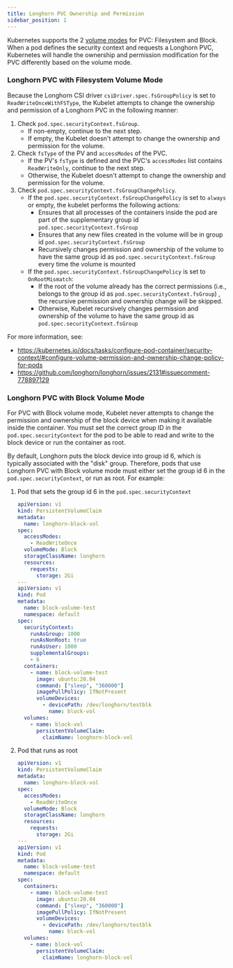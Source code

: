 ```yaml
---
title: Longhorn PVC Ownership and Permission
sidebar_position: 1
---
```


Kubernetes supports the 2 [volume modes](https://kubernetes.io/docs/concepts/storage/persistent-volumes#volume-mode) for PVC: Filesystem and Block.
When a pod defines the security context and requests a Longhorn PVC, Kubernetes will handle the ownership and permission modification for the PVC differently based on the volume mode.

### Longhorn PVC with Filesystem Volume Mode

Because the Longhorn CSI driver `csiDriver.spec.fsGroupPolicy` is set to `ReadWriteOnceWithFSType`, the Kubelet attempts to change the ownership and permission of a Longhorn PVC in the following manner:
1. Check `pod.spec.securityContext.fsGroup`.
   * If non-empty, continue to the next step.
   * If empty, the Kubelet doesn't attempt to change the ownership and permission for the volume.
1. Check `fsType` of the PV and `accessModes` of the PVC.
   * If the PV's `fsType` is defined and the PVC's `accessModes` list contains `ReadWriteOnly`, continue to the next step.
   * Otherwise, the Kubelet doesn't attempt to change the ownership and permission for the volume.
1. Check `pod.spec.securityContext.fsGroupChangePolicy`.
   * If the `pod.spec.securityContext.fsGroupChangePolicy` is set to `always` or empty, the kubelet performs the following actions:
     * Ensures that all processes of the containers inside the pod are part of the supplementary group id `pod.spec.securityContext.fsGroup`
     * Ensures that any new files created in the volume will be in group id `pod.spec.securityContext.fsGroup`
     * Recursively changes permission and ownership of the volume to have the same group id as `pod.spec.securityContext.fsGroup` every time the volume is mounted
   * If the `pod.spec.securityContext.fsGroupChangePolicy` is set to `OnRootMismatch`:
     * If the root of the volume already has the correct permissions (i.e., belongs to the group id as `pod.spec.securityContext.fsGroup`) , the recursive permission and ownership change will be skipped.
     * Otherwise, Kubelet recursively changes permission and ownership of the volume to have the same group id as `pod.spec.securityContext.fsGroup`

For more information, see:
* https://kubernetes.io/docs/tasks/configure-pod-container/security-context/#configure-volume-permission-and-ownership-change-policy-for-pods
* https://github.com/longhorn/longhorn/issues/2131#issuecomment-778897129

### Longhorn PVC with Block Volume Mode

For PVC with Block volume mode, Kubelet never attempts to change the permission and ownership of the block device when making it available inside the container.
You must set the correct group ID in the `pod.spec.securityContext` for the pod to be able to read and write to the block device or run the container as root.

By default, Longhorn puts the block device into group id 6, which is typically associated with the "disk" group.
Therefore, pods that use Longhorn PVC with Block volume mode must either set the group id 6 in the `pod.spec.securityContext`, or run as root.
For example:
1. Pod that sets the group id 6 in the `pod.spec.securityContext`
    ```yaml
    apiVersion: v1
    kind: PersistentVolumeClaim
    metadata:
      name: longhorn-block-vol
    spec:
      accessModes:
        - ReadWriteOnce
      volumeMode: Block
      storageClassName: longhorn
      resources:
        requests:
          storage: 2Gi
    ---
    apiVersion: v1
    kind: Pod
    metadata:
      name: block-volume-test
      namespace: default
    spec:
      securityContext:
        runAsGroup: 1000
        runAsNonRoot: true
        runAsUser: 1000
        supplementalGroups:
        - 6
      containers:
        - name: block-volume-test
          image: ubuntu:20.04
          command: ["sleep", "360000"]
          imagePullPolicy: IfNotPresent
          volumeDevices:
            - devicePath: /dev/longhorn/testblk
              name: block-vol
      volumes:
        - name: block-vol
          persistentVolumeClaim:
            claimName: longhorn-block-vol
    ```
1. Pod that runs as root
    ```yaml
    apiVersion: v1
    kind: PersistentVolumeClaim
    metadata:
      name: longhorn-block-vol
    spec:
      accessModes:
        - ReadWriteOnce
      volumeMode: Block
      storageClassName: longhorn
      resources:
        requests:
          storage: 2Gi
    ---
    apiVersion: v1
    kind: Pod
    metadata:
      name: block-volume-test
      namespace: default
    spec:
      containers:
        - name: block-volume-test
          image: ubuntu:20.04
          command: ["sleep", "360000"]
          imagePullPolicy: IfNotPresent
          volumeDevices:
            - devicePath: /dev/longhorn/testblk
              name: block-vol
      volumes:
        - name: block-vol
          persistentVolumeClaim:
            claimName: longhorn-block-vol
    ```
